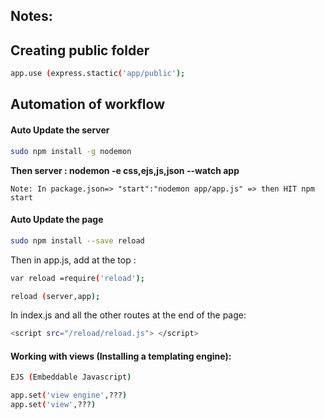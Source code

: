 ## Notes: 
  
## Creating public folder  

```bash
app.use (express.stactic('app/public');
```
  

## Automation of workflow  

#### Auto Update the server
```bash
sudo npm install -g nodemon  
```

**Then server :  nodemon -e css,ejs,js,json --watch app**

```Note: In package.json=> "start":"nodemon app/app.js" => then HIT npm start```


#### Auto Update the page 
```bash
sudo npm install --save reload
```

Then in app.js, add at the top : 
```bash
var reload =require('reload');

reload (server,app);
```

In index.js and all the other routes at the end of the page:   
```bash 
<script src="/reload/reload.js"> </script>
```

#### Working with views (Installing a templating engine): 

```bash 
EJS (Embeddable Javascript)

app.set('view engine',???)
app.set('view',???)

```